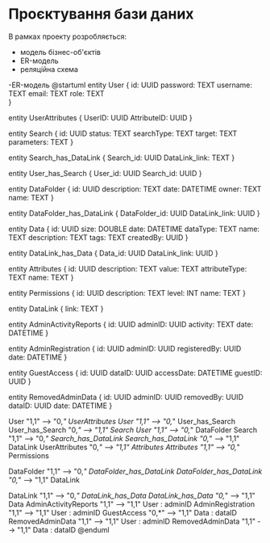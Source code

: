 # Проєктування бази даних

В рамках проекту розробляється: 
- модель бізнес-об'єктів 
- ER-модель
- реляційна схема
  
-ER-модель
@startuml
entity User  {
	id: UUID
	password: TEXT
	username: TEXT
	email: TEXT
	role: TEXT 	
}

entity UserAttributes  {
	UserID: UUID
	AttributeID: UUID
}

entity Search  {
	id: UUID
	status: TEXT
	searchType: TEXT
	target: TEXT
	parameters: TEXT
}

entity Search_has_DataLink {
	Search_id: UUID 
	DataLink_link: TEXT
}

entity User_has_Search  {
	User_id: UUID
	Search_id: UUID
}

entity DataFolder  {
	id: UUID
	description: TEXT
	date: DATETIME 
	owner: TEXT
	name: TEXT
}

entity DataFolder_has_DataLink  {
	DataFolder_id: UUID
	DataLink_link: UUID
}

entity Data  {
	id: UUID
	size: DOUBLE
	date: DATETIME 
	dataType: TEXT
	name: TEXT
	description: TEXT
	tags: TEXT
	createdBy: UUID 
}

entity DataLink_has_Data  {
	Data_id: UUID
	DataLink_link: UUID
}

entity Attributes  {
	id: UUID
	description: TEXT
	value: TEXT
	attributeType: TEXT
	name: TEXT
}

entity Permissions  {
	id: UUID
	description: TEXT
	level: INT
	name: TEXT
}

entity DataLink  {
	link: TEXT
}

entity AdminActivityReports {
	id: UUID
	adminID: UUID
	activity: TEXT
	date: DATETIME
}

entity AdminRegistration {
	id: UUID
	adminID: UUID
	registeredBy: UUID 	
	date: DATETIME
}

entity GuestAccess {
	id: UUID
	dataID: UUID
	accessDate: DATETIME
	guestID: UUID
}

entity RemovedAdminData {
	id: UUID
	adminID: UUID
	removedBy: UUID 	
	dataID: UUID
	date: DATETIME
}

User "1,1" --> "0,*" UserAttributes
User "1,1" --> "0,*" User_has_Search
User_has_Search "0,*" --> "1,1" Search
User "1,1" --> "0,*" DataFolder
Search "1,1" --> "0,*" Search_has_DataLink
Search_has_DataLink "0,*" --> "1,1" DataLink
UserAttributes "0,*" --> "1,1" Attributes
Attributes "1,1" --> "0,*" Permissions

DataFolder "1,1" --> "0,*" DataFolder_has_DataLink
DataFolder_has_DataLink "0,*" --> "1,1" DataLink

DataLink "1,1" --> "0,*" DataLink_has_Data
DataLink_has_Data "0,*" --> "1,1" Data
AdminActivityReports "1,1" --> "1,1" User : adminID
AdminRegistration "1,1" --> "1,1" User : adminID
GuestAccess "0,*" --> "1,1" Data : dataID
RemovedAdminData "1,1" --> "1,1" User : adminID
RemovedAdminData "1,1" --> "1,1" Data : dataID
@enduml
